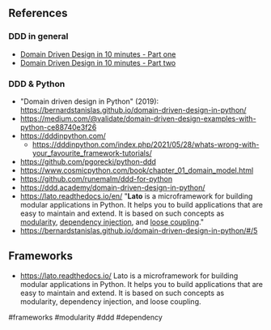 
## References

### DDD in general

- [Domain Driven Design in 10 minutes - Part one](https://www.thoughtworks.com/insights/blog/evolutionary-architecture/domain-driven-design-in-10-minutes-part-one)
- [Domain Driven Design in 10 minutes - Part two](https://www.thoughtworks.com/insights/blog/evolutionary-architecture/domain-driven-design-part-two)

### DDD & Python

- "Domain driven design in Python" (2019): https://bernardstanislas.github.io/domain-driven-design-in-python/
- https://medium.com/@validate/domain-driven-design-examples-with-python-ce88740e3f26
- https://dddinpython.com/
    - https://dddinpython.com/index.php/2021/05/28/whats-wrong-with-your_favourite_framework-tutorials/
- https://github.com/pgorecki/python-ddd
- https://www.cosmicpython.com/book/chapter_01_domain_model.html
- https://github.com/runemalm/ddd-for-python
- https://ddd.academy/domain-driven-design-in-python/
- https://lato.readthedocs.io/en/ "**Lato** is a microframework for building modular applications in Python. It helps you to build applications that are easy to maintain and extend. It is based on such concepts as [modularity](https://en.wikipedia.org/wiki/Modular_programming), [dependency injection](https://en.wikipedia.org/wiki/Dependency_injection), and [loose coupling](https://en.m.wikipedia.org/wiki/Loose_coupling)."
- https://bernardstanislas.github.io/domain-driven-design-in-python/#/5

## Frameworks

- https://lato.readthedocs.io/ Lato is a microframework for building modular applications in Python. It helps you to build applications that are easy to maintain and extend. It is based on such concepts as modularity, dependency injection, and loose coupling.

<!-- Keywords -->
#frameworks #modularity #ddd #dependency
<!-- /Keywords -->
